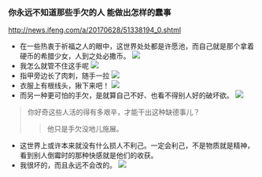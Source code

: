 ### 你永远不知道那些手欠的人 能做出怎样的蠢事
http://news.ifeng.com/a/20170628/51338194_0.shtml
- 在一些热衷于祈福之人的眼中，这世界处处都是许愿池，而自己就是那个拿着硬币的希腊少女，人到之处必撒币。
![](http://p0.ifengimg.com/pmop/2017/0628/4A3422CB21AFCF031C8653AB4ECE5474C3BECD6D_size1186_w320_h240.gif)
- 我怎么就管不住这手呢
![](http://p0.ifengimg.com/pmop/2017/0628/081C7540A9B935BBCFAFA9BD8F2BBB1062285379_size14_w400_h329.jpeg)
- 指甲旁边长了肉刺，随手一拉
![](http://p0.ifengimg.com/pmop/2017/0628/26840EA79B9107B6DFB71C2A9E4A8CA54E3A9A8E_size13_w428_h268.jpeg)
- 衣服上有根线头，揪下来吧！
![](http://p0.ifengimg.com/pmop/2017/0628/0F6761C329AD88826A78FA0A7A8A20CD7E01D2D7_size19_w441_h368.jpeg)
- 而另一种更可怕的手欠，是就算自己不好、也看不得别人好的破坏欲。
![](http://p0.ifengimg.com/pmop/2017/0628/A37532415A673432C1547630B1BC9A1E8CD827C7_size10_w249_h230.jpeg)
>你好奇这些人活的得有多艰辛，才能干出这种缺德事儿？
>>他只是手欠没地儿施展。
- 这世界上或许本来就没有什么损人不利己。一定会利己，不是物质就是精神，看到别人倒霉时的那种快感就是他们的收获。
- 我很坏的，而且永远不会改的。
![](http://p0.ifengimg.com/pmop/2017/0628/BC799D4555FE7EBB639E4BC62F29328D0B310926_size8_w300_h272.jpeg)